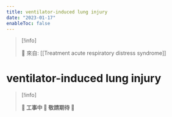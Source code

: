 ```yaml
---
title: ventilator-induced lung injury
date: "2023-01-17"
enableToc: false
---
```


> [!info]
>
> 🌱 來自: [[Treatment acute respiratory distress syndrome]]

# ventilator-induced lung injury

> [!info]
>
> **👷 工事中 🌱 敬請期待 🚧**


